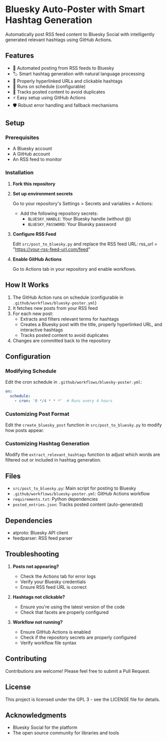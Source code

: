# Bluesky Auto-Poster with Smart Hashtag Generation

Automatically post RSS feed content to Bluesky Social with intelligently generated relevant hashtags using GitHub Actions.

## Features

- 🤖 Automated posting from RSS feeds to Bluesky
- 🏷️ Smart hashtag generation with natural language processing
- 🔗 Properly hyperlinked URLs and clickable hashtags
- 🔄 Runs on schedule (configurable)
- 📝 Tracks posted content to avoid duplicates
- ⚡ Easy setup using GitHub Actions
- 🛡️ Robust error handling and fallback mechanisms

## Setup

### Prerequisites

- A Bluesky account
- A GitHub account
- An RSS feed to monitor

### Installation

1. **Fork this repository**

2. **Set up environment secrets**

   Go to your repository's Settings > Secrets and variables > Actions:
   - Add the following repository secrets:
     - `BLUESKY_HANDLE`: Your Bluesky handle (without @)
     - `BLUESKY_PASSWORD`: Your Bluesky password

3. **Configure RSS Feed**

   Edit `src/post_to_bluesky.py` and replace the RSS feed URL: 
   rss_url = "https://your-rss-feed-url.com/feed"

4. **Enable GitHub Actions**

   Go to Actions tab in your repository and enable workflows.

## How It Works

1. The GitHub Action runs on schedule (configurable in `.github/workflows/bluesky-poster.yml`)
2. It fetches new posts from your RSS feed
3. For each new post:
   - Extracts and filters relevant terms for hashtags
   - Creates a Bluesky post with the title, properly hyperlinked URL, and interactive hashtags
   - Tracks posted content to avoid duplicates
4. Changes are committed back to the repository

## Configuration

### Modifying Schedule

Edit the cron schedule in `.github/workflows/bluesky-poster.yml`:
```yaml
on:
  schedule:
    - cron: '0 */4 * * *'  # Runs every 4 hours
```

### Customizing Post Format

Edit the `create_bluesky_post` function in `src/post_to_bluesky.py` to modify how posts appear.

### Customizing Hashtag Generation

Modify the `extract_relevant_hashtags` function to adjust which words are filtered out or included in hashtag generation.

## Files

- `src/post_to_bluesky.py`: Main script for posting to Bluesky
- `.github/workflows/bluesky-poster.yml`: GitHub Actions workflow
- `requirements.txt`: Python dependencies
- `posted_entries.json`: Tracks posted content (auto-generated)

## Dependencies

- atproto: Bluesky API client
- feedparser: RSS feed parser

## Troubleshooting

1. **Posts not appearing?**
   - Check the Actions tab for error logs
   - Verify your Bluesky credentials
   - Ensure RSS feed URL is correct

2. **Hashtags not clickable?**
   - Ensure you're using the latest version of the code
   - Check that facets are properly configured

3. **Workflow not running?**
   - Ensure GitHub Actions is enabled
   - Check if the repository secrets are properly configured
   - Verify workflow file syntax

## Contributing

Contributions are welcome! Please feel free to submit a Pull Request.

## License

This project is licensed under the GPL 3 - see the LICENSE file for details.

## Acknowledgments

- Bluesky Social for the platform
- The open source community for libraries and tools
